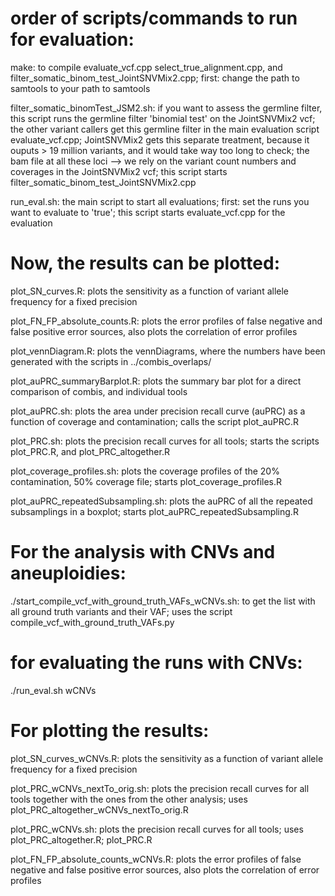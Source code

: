 ###
# order of scripts/commands to run for evaluation:
make: to compile evaluate_vcf.cpp select_true_alignment.cpp, and filter_somatic_binom_test_JointSNVMix2.cpp; first: change the path to samtools to your path to samtools

filter_somatic_binomTest_JSM2.sh: if you want to assess the germline filter, this script runs the germline filter 'binomial test' on the JointSNVMix2 vcf; the other variant callers get this germline filter in the main evaluation script evaluate_vcf.cpp; JointSNVMix2 gets this separate treatment, because it ouputs > 19 million variants, and it would take way too long to check; the bam file at all these loci --> we rely on the variant count numbers and coverages in the JointSNVMix2 vcf; this script starts filter_somatic_binom_test_JointSNVMix2.cpp

run_eval.sh: the main script to start all evaluations; first: set the runs you want to evaluate to 'true'; this script starts evaluate_vcf.cpp for the evaluation

###
# Now, the results can be plotted:
plot_SN_curves.R: plots the sensitivity as a function of variant allele frequency for a fixed precision

plot_FN_FP_absolute_counts.R: plots the error profiles of false negative and false positive error sources, also plots the correlation of error profiles

plot_vennDiagram.R:  plots the vennDiagrams, where the numbers have been generated with the scripts in ../combis_overlaps/

plot_auPRC_summaryBarplot.R: plots the summary bar plot for a direct comparison of combis, and individual tools

plot_auPRC.sh: plots the area under precision recall curve (auPRC) as a function of coverage and contamination; calls the script plot_auPRC.R

plot_PRC.sh: plots the precision recall curves for all tools; starts the scripts plot_PRC.R, and plot_PRC_altogether.R

plot_coverage_profiles.sh: plots the coverage profiles of the 20% contamination, 50% coverage file; starts plot_coverage_profiles.R

plot_auPRC_repeatedSubsampling.sh: plots the auPRC of all the repeated subsamplings in a boxplot; starts plot_auPRC_repeatedSubsampling.R



# For the analysis with CNVs and aneuploidies:

./start_compile_vcf_with_ground_truth_VAFs_wCNVs.sh: to get the list with all ground truth variants and their VAF; uses the script compile_vcf_with_ground_truth_VAFs.py 

# for evaluating the runs with CNVs:
./run_eval.sh wCNVs

# For plotting the results:
plot_SN_curves_wCNVs.R: plots the sensitivity as a function of variant allele frequency for a fixed precision

plot_PRC_wCNVs_nextTo_orig.sh: plots the precision recall curves for all tools together with the ones from the other analysis;  uses plot_PRC_altogether_wCNVs_nextTo_orig.R

plot_PRC_wCNVs.sh: plots the precision recall curves for all tools; uses plot_PRC_altogether.R; plot_PRC.R

plot_FN_FP_absolute_counts_wCNVs.R: plots the error profiles of false negative and false positive error sources, also plots the correlation of error profiles

